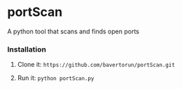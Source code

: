 # portScan
A python tool that scans and finds open ports

### Installation
1. Clone it:
`https://github.com/bavertorun/portScan.git`

2. Run it:
`python portScan.py`
